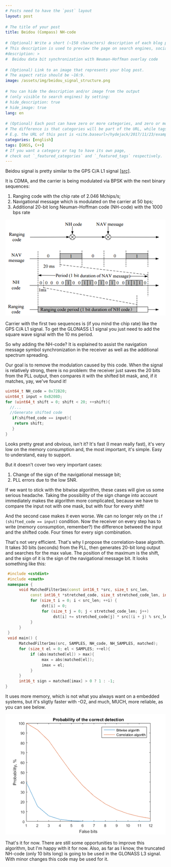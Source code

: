 ```yaml
---
# Posts need to have the `post` layout
layout: post

# The title of your post
title: Beidou (Compass) NH-code

# (Optional) Write a short (~150 characters) description of each blog post.
# This description is used to preview the page on search engines, social media, etc.
#description: >
#  Beidou data bit synchronization with Neuman-Hoffman overlay code

# (Optional) Link to an image that represents your blog post.
# The aspect ratio should be ~16:9.
image: /assets/img/beidou_signal_structure.png

# You can hide the description and/or image from the output
# (only visible to search engines) by setting:
# hide_description: true
# hide_image: true
lang: en

# (Optional) Each post can have zero or more categories, and zero or more tags.
# The difference is that categories will be part of the URL, while tags will not.
# E.g. the URL of this post is <site.baseurl>/hydejack/2017/11/23/example-content/
categories: [english]
tags: [GNSS, C++]
# If you want a category or tag to have its own page,
# check out `_featured_categories` and `_featured_tags` respectively.
---
```


Beidou signal is pretty similar to the GPS C/A L1 signal [[src]](http://www2.unb.ca/gge/Resources/beidou_icd_english_ver2.0.pdf).

It is CDMA, and the carrier is being modulated via BPSK with the next binary sequences:

1. Ranging code with the chip rate of 2.046 Mchips/s;
2. Navigational message which is modulated on the carrier at 50 bps;
3. Additional 20-bit long Neuman-Hoffman code (NH-code) with the 1000 bps rate

![Signal structure](/assets/img/beidou_nh/signal_structure.png)

Carrier with the first two sequences is (if you mind the chip rate) like the GPS C/A L1 signal. To get the GLONASS L1 signal you just need to add the square wave signal with the 10 ms period.

So why adding the NH-code? It is explained to assist the navigation message symbol synchronization in the receiver as well as the additional spectrum spreading. 

Our goal is to remove the modulation caused by this code. When the signal is relatively strong, there is no problem: the receiver just saves the 20 bits from the PLL output, then compares it with the shifted bit mask, and, if it matches, yay, we've found it!

```cpp
uint64_t NH_code = 0x72B20;  
uint64_t input = 0xB208D;  
for (uint64_t shift = 0; shift < 20; ++shift){  
  //...  
  //Generate shifted code  
   if(shifted_code == input){  
    return shift;  
   }            
}  
```

Looks pretty great and obvious, isn't it? It's fast (I mean really fast), it's very low on the memory consumption and, the most important, it's simple. Easy to understand, easy to support.

But it doesn't cover two very important cases:

1. Change of the sign of the navigational message bit;
2. PLL errors due to the low SNR.

If we want to stick with the bitwise algorithm, these cases will give us some serious headache. Taking the possibility of the sign change into account immediately makes the algorithm more complicated, because we have to compare the input not with one mask, but with four for every shift!

And the second case makes it even worse. We can no longer rely on the ```if (shifted_code == input)``` condition. Now the receiver on every step has to write (memory consumption, remember?) the difference betweed the input and the shifted code. Four times for every sign combination. 

That's not very efficient. That's why I propose the correlation-base algorith. It takes 30 bits (seconds) from the PLL, then generates 20-bit long output and searches for the max value. The position of the maximum is the shift, and the sign of it is the sign of the navigational message bit. It looks something like this:

```cpp
 #include <cstdint>  
 #include <cmath>  
 namespace {  
      void MatchedFilter1ms(const int16_t *src, size_t src_len,   
           const int16_t *stretched_code, size_t stretched_code_len, int16_t *dst){  
           for (size_t i = 0; i < src_len; ++i) {  
                dst[i] = 0;  
                for (size_t j = 0; j < stretched_code_len; j++)  
                     dst[i] += stretched_code[j] * src[(i + j) % src_len];  
           }  
      }  
 }  
 void main() {  
      MatchedFilter1ms(src, SAMPLES, NH_code, NH_SAMPLES, matched);  
      for (size_t el = 0; el < SAMPLES; ++el){  
           if (abs(matched[el]) > max){  
                max = abs(matched[el]);  
                imax = el;  
           }  
      }  
      int16_t sign = matched[imax] > 0 ? 1 : -1;  
}  
```

It uses more memory, which is not what you always want on a embedded systems, but it's sligtly faster with -O2, and much, MUCH, more reliable, as you can see below.

![Probability](/assets/img/beidou_nh/probability.png)

That's it for now. There are still some opportunities to improve this algorithm, but I'm happy with it for now. Also, as far as I know, the truncated NH-code (only 10 bits long) is going to be used in the GLONASS L3 signal. With minor changes this code may be used for it.